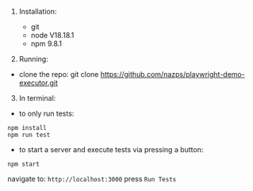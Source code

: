 1. Installation:
   - git 
   - node V18.18.1
   - npm  9.8.1

3. Running:
- clone the repo: git clone https://github.com/nazps/playwright-demo-executor.git

3. In terminal: 

- to only run tests:
```
npm install
npm run test
```
- to start a server and execute tests via pressing a button:
```
npm start
```
navigate to: `http://localhost:3000`
press `Run Tests`
